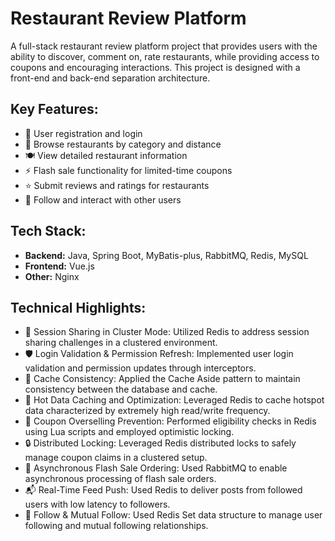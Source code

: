 # Restaurant Review Platform

A full-stack restaurant review platform project that provides users with the ability to discover, comment on, rate restaurants, while providing access to coupons and encouraging interactions. This project is designed with a front-end and back-end separation architecture.

## Key Features:

- 📝 User registration and login
- 📍 Browse restaurants by category and distance
- 🍽️ View detailed restaurant information
- ⚡ Flash sale functionality for limited-time coupons
- ⭐ Submit reviews and ratings for restaurants
- 🤝 Follow and interact with other users

## Tech Stack:

- **Backend:** Java, Spring Boot, MyBatis-plus, RabbitMQ, Redis, MySQL
- **Frontend:** Vue.js
- **Other:** Nginx

## Technical Highlights:

- 🔑 Session Sharing in Cluster Mode: Utilized Redis to address session sharing challenges in a clustered environment.
- 🛡️ Login Validation & Permission Refresh: Implemented user login validation and permission updates through interceptors.
- 🔄 Cache Consistency: Applied the Cache Aside pattern to maintain consistency between the database and cache.
- 🚀 Hot Data Caching and Optimization: Leveraged Redis to cache hotspot data characterized by extremely high read/write frequency.
- 🎯 Coupon Overselling Prevention: Performed eligibility checks in Redis using Lua scripts and employed optimistic locking.
- 🔒 Distributed Locking: Leveraged Redis distributed locks to safely manage coupon claims in a clustered setup.
- 📩 Asynchronous Flash Sale Ordering: Used RabbitMQ to enable asynchronous processing of flash sale orders.
- 📬 Real-Time Feed Push: Used Redis to deliver posts from followed users with low latency to followers.
- 🤝 Follow & Mutual Follow: Used Redis Set data structure to manage user following and mutual following relationships.
